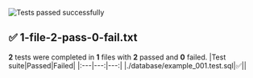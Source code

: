 ![Tests passed successfully](https://img.shields.io/badge/tests-All%20passed-success)
## ✅ 1-file-2-pass-0-fail.txt
**2** tests were completed in **1** files with **2** passed and **0** failed.
|Test suite|Passed|Failed|
|:---|---:|---:|
|./database/example_001.test.sql|✅||